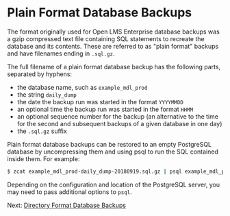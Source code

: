 # Plain Format Database Backups

The format originally used for Open LMS Enterprise database backups was a gzip
compressed text file containing SQL statements to recreate the database and its
contents.  These are referred to as "plain format" backups and have filenames
ending in `.sql.gz`.

The full filename of a plain format database backup has the following parts,
separated by hyphens:

* the database name, such as `example_mdl_prod`
* the string `daily_dump`
* the date the backup run was started in the format `YYYYMMDD`
* an optional time the backup run was started in the format `HHMM`
* an optional sequence number for the backup (an alternative to the time
  for the second and subsequent backups of a given database in one day)
* the `.sql.gz` suffix

Plain format database backups can be restored to an empty PostgreSQL
database by uncompressing them and using psql to run the SQL contained
inside them.  For example:

```bash
$ zcat example_mdl_prod-daily_dump-20180919.sql.gz | psql example_mdl_prod
```

Depending on the configuration and location of the PostgreSQL server, you
may need to pass additional options to `psql`.

Next: [Directory Format Database Backups](07-directory-format-backups.md)
